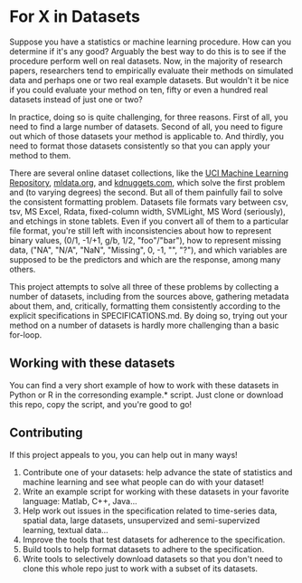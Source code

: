 # For X in Datasets

Suppose you have a statistics or machine learning procedure. How can you
determine if it's any good? Arguably the best way to do this is to see if the
procedure perform well on real datasets. Now, in the majority of research
papers, researchers tend to empirically evaluate their methods on simulated data
and perhaps one or two real example datasets. But wouldn't it be nice if you
could evaluate your method on ten, fifty or even a hundred real datasets instead
of just one or two?

In practice, doing so is quite challenging, for three reasons. First of all, you
need to find a large number of datasets. Second of all, you need to figure out
which of those datasets your method is applicable to. And thirdly, you need to
format those datasets consistently so that you can apply your method to them.

There are several online dataset collections, like the [UCI Machine Learning
Repository](http://archive.ics.uci.edu/ml/), [mldata.org](http://mldata.org/),
and [kdnuggets.com](http://www.kdnuggets.com/datasets/index.html), which solve
the first problem and (to varying degrees) the second. But all of them painfully
fail to solve the consistent formatting problem. Datasets file formats vary
between csv, tsv, MS Excel, Rdata, fixed-column width, SVMLight, MS Word
(seriously), and etchings in stone tablets. Even if you convert all of them to a
particular file format, you're still left with inconsistencies about how to
represent binary values, (0/1, -1/+1, g/b, 1/2, "foo"/"bar"), how to represent
missing data, ("NA", "N/A", "NaN", "Missing", 0, -1, "", "?"), and which
variables are supposed to be the predictors and which are the response, among
many others.

This project attempts to solve all three of these problems by collecting a
number of datasets, including from the sources above, gathering metadata about
them, and, critically, formatting them consistently according to the explicit
specifications in SPECIFICATIONS.md.  By doing so, trying out your method on a
number of datasets is hardly more challenging than a basic for-loop.


## Working with these datasets

You can find a very short example of how to work with these datasets in Python
or R in the corresonding example.\* script. Just clone or download this repo,
copy the script, and you're good to go!


## Contributing

If this project appeals to you, you can help out in many ways!

1.  Contribute one of your datasets: help advance the state of statistics and
    machine learning and see what people can do with your dataset!
2.  Write an example script for working with these datasets in your favorite
    language: Matlab, C++, Java...
3.  Help work out issues in the specification related to time-series data,
    spatial data, large datasets, unsupervized and semi-supervized learning,
    textual data...
4.  Improve the tools that test datasets for adherence to the specification.
5.  Build tools to help format datasets to adhere to the specification.
6.  Write tools to selectively download datasets so that you don't need to clone
    this whole repo just to work with a subset of its datasets.
